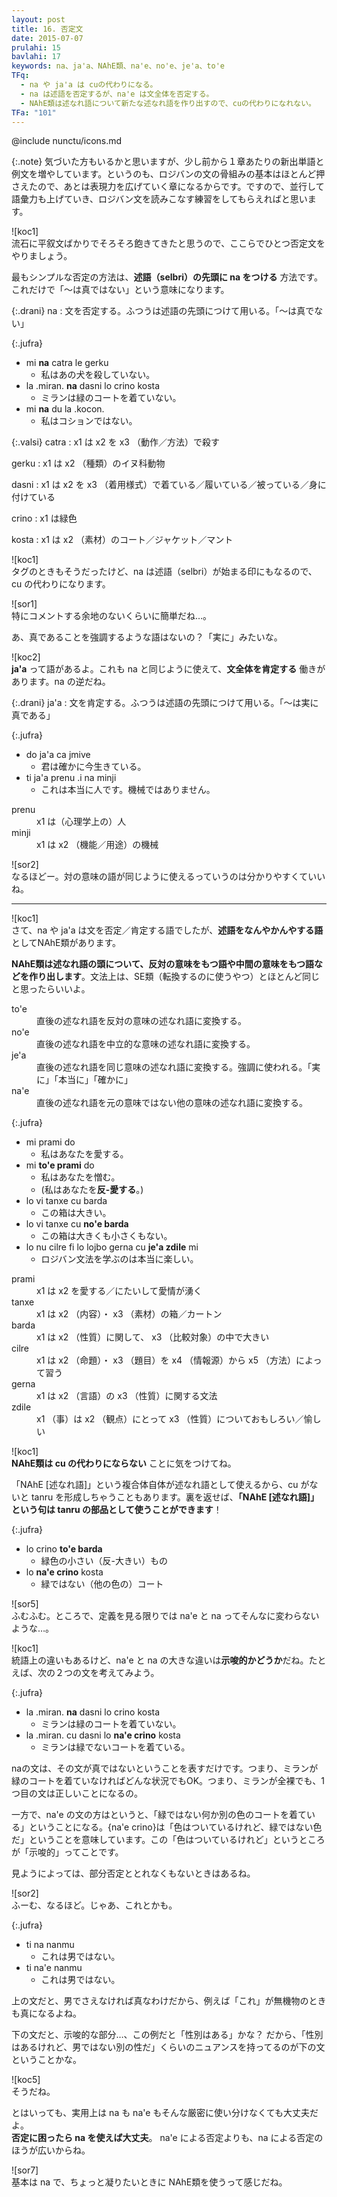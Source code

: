 ```yaml
---
layout: post
title: 16. 否定文
date: 2015-07-07
prulahi: 15
bavlahi: 17
keywords: na、ja'a、NAhE類、na'e、no'e、je'a、to'e
TFq:
  - na や ja'a は cuの代わりになる。
  - na は述語を否定するが、na'e は文全体を否定する。
  - NAhE類は述なれ語について新たな述なれ語を作り出すので、cuの代わりになれない。
TFa: "101"
---
```

@include nunctu/icons.md

{:.note}
気づいた方もいるかと思いますが、少し前から１章あたりの新出単語と例文を増やしています。というのも、ロジバンの文の骨組みの基本はほとんど押さえたので、あとは表現力を広げていく章になるからです。ですので、並行して語彙力も上げていき、ロジバン文を読みこなす練習をしてもらえればと思います。


![koc1]  
流石に平叙文ばかりでそろそろ飽きてきたと思うので、ここらでひとつ否定文をやりましょう。

最もシンプルな否定の方法は、**述語（selbri）の先頭に na をつける** 方法です。これだけで「～は真ではない」という意味になります。


{:.drani}
na
: 文を否定する。ふつうは述語の先頭につけて用いる。「～は真でない」

{:.jufra}
- mi **na** catra le gerku
  - 私はあの犬を殺していない。
- la .miran. **na** dasni lo crino kosta
  - ミランは緑のコートを着ていない。  
- mi **na** du la .kocon.
  - 私はコションではない。


{:.valsi}
catra
: x1 は x2 を x3 （動作／方法）で殺す

gerku
: x1 は x2 （種類）のイヌ科動物  

dasni
: x1 は x2 を x3 （着用様式）で着ている／履いている／被っている／身に付けている  

crino
: x1 は緑色  

kosta
: x1 は x2 （素材）のコート／ジャケット／マント  


![koc1]  
タグのときもそうだったけど、na は述語（selbri）が始まる印にもなるので、cu の代わりになります。

![sor1]  
特にコメントする余地のないくらいに簡単だね…。

あ、真であることを強調するような語はないの？「実に」みたいな。

![koc2]  
<b>ja'a</b> って語があるよ。これも na と同じように使えて、**文全体を肯定する** 働きがあります。na の逆だね。

{:.drani}
ja'a
: 文を肯定する。ふつうは述語の先頭につけて用いる。「～は実に真である」

{:.jufra}
- do ja'a ca jmive
  - 君は確かに今生きている。  
- ti ja'a prenu .i na minji
  - これは本当に人です。機械ではありません。  

<dl class="valsi">
<dt>prenu</dt>
<dd >x1 は（心理学上の）人</dd>
<dt>minji</dt>
<dd >x1 は x2 （機能／用途）の機械</dd>
</dl>

![sor2]  
なるほどー。対の意味の語が同じように使えるっていうのは分かりやすくていいね。

-----

![koc1]  
さて、na や ja'a は文を否定／肯定する語でしたが、<b>述語をなんやかんやする語</b>としてNAhE類があります。

**NAhE類は述なれ語の頭について、反対の意味をもつ語や中間の意味をもつ語などを作り出します**。文法上は、SE類（転換するのに使うやつ）とほとんど同じと思ったらいいよ。

<dl class="drani">
<dt>to'e</dt>
<dd >直後の述なれ語を反対の意味の述なれ語に変換する。</dd>
<dt>no'e</dt>
<dd >直後の述なれ語を中立的な意味の述なれ語に変換する。</dd>
<dt>je'a</dt>
<dd >直後の述なれ語を同じ意味の述なれ語に変換する。強調に使われる。「実に」「本当に」「確かに」</dd>
<dt>na'e</dt>
<dd >直後の述なれ語を元の意味ではない他の意味の述なれ語に変換する。</dd>
</dl>

{:.jufra}
- mi prami do
  - 私はあなたを愛する。
- mi <b>to'e prami</b> do
  - 私はあなたを憎む。
  - (私はあなたを**反-愛する**。)
- lo vi tanxe cu barda
  - この箱は大きい。
- lo vi tanxe cu <b>no'e barda</b>
  - この箱は大きくも小さくもない。
- lo nu cilre fi lo lojbo gerna cu <b>je'a zdile</b> mi
  - ロジバン文法を学ぶのは本当に楽しい。

<dl class="valsi">
<dt>prami</dt>
<dd >x1 は x2 を愛する／にたいして愛情が湧く</dd>
<dt>tanxe</dt>
<dd >x1 は x2 （内容）・ x3 （素材）の箱／カートン</dd>
<dt>barda</dt>
<dd >x1 は x2 （性質）に関して、 x3 （比較対象）の中で大きい</dd>
<dt>cilre</dt>
<dd >x1 は x2 （命題）・ x3 （題目）を x4 （情報源）から x5 （方法）によって習う</dd>
<dt>gerna</dt>
<dd >x1 は x2 （言語）の x3 （性質）に関する文法</dd>
<dt>zdile</dt>
<dd >x1 （事）は x2 （観点）にとって x3 （性質）についておもしろい／愉しい</dd>
</dl>

![koc1]  
**NAhE類は cu の代わりにならない** ことに気をつけてね。

「NAhE [述なれ語]」という複合体自体が述なれ語として使えるから、cu がないと tanru を形成しちゃうこともあります。裏を返せば、**「NAhE [述なれ語]」という句は tanru の部品として使うことができます**！

{:.jufra}
- lo crino <b>to'e barda</b>
  - 緑色の小さい（反-大きい）もの
- lo <b>na'e crino</b> kosta
  - 緑ではない（他の色の）コート


![sor5]  
ふむふむ。ところで、定義を見る限りでは na'e と na ってそんなに変わらないような…。

![koc1]  
統語上の違いもあるけど、na'e と na の大きな違いは<b>示唆的かどうか</b>だね。たとえば、次の２つの文を考えてみよう。

{:.jufra}
- la .miran. <b>na</b> dasni lo crino kosta
  - ミランは緑のコートを着ていない。
- la .miran. cu dasni lo <b>na'e crino</b> kosta
  - ミランは緑でないコートを着ている。

naの文は、その文が真ではないということを表すだけです。つまり、ミランが緑のコートを着ていなければどんな状況でもOK。つまり、ミランが全裸でも、1つ目の文は正しいことになるの。

一方で、na'e の文の方はというと、「緑ではない何か別の色のコートを着ている」ということになる。{na'e crino}は「色はついているけれど、緑ではない色だ」ということを意味しています。この「色はついているけれど」というところが「示唆的」ってことです。

見ようによっては、部分否定ととれなくもないときはあるね。

![sor2]  
ふーむ、なるほど。じゃあ、これとかも。

{:.jufra}
- ti na nanmu
  - これは男ではない。
- ti na'e nanmu
  - これは男ではない。


上の文だと、男でさえなければ真なわけだから、例えば「これ」が無機物のときも真になるよね。

下の文だと、示唆的な部分…、この例だと「性別はある」かな？ だから、「性別はあるけれど、男ではない別の性だ」くらいのニュアンスを持ってるのが下の文ということかな。

![koc5]  
そうだね。

とはいっても、実用上は na も na'e もそんな厳密に使い分けなくても大丈夫だよ。  
<b>否定に困ったら na を使えば大丈夫</b>。 na'e による否定よりも、na による否定のほうが広いからね。

![sor7]  
基本は na で、ちょっと凝りたいときに NAhE類を使うって感じだね。
